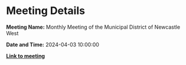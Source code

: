 # Meeting Details

**Meeting Name:** Monthly Meeting of the Municipal District of Newcastle West

**Date and Time:** 2024-04-03 10:00:00

**<a href="https://www.limerick.ie/council/whats-on/monthly-meeting-of-the-municipal-district-of-newcastle-west-13" target="_blank">Link to meeting</a>**
